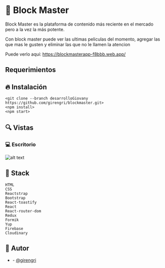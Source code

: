 # 🍿 Block Master


Block Master es la plataforma de contenido más reciente en el mercado pero a la vez la más potente.&nbsp; &nbsp; &nbsp;&nbsp;

Con block master puede ver las ultimas peliculas del momento, agregar las que mas le gusten y eliminar las que no le llamen la atencion 


Puede verlo aquí: <https://blockmasterapp-f8bbb.web.app/>

## Requerimientos
<Tener habilitado JavaScript en el Navegador>
<Tener instalado node en nuestro pc>

## 🔥 Instalación

```shell
<git clone --branch desarrolloGiovany https://github.com/girengri/blockmaster.git>
<npm install>
<npm start>
```

## 🔍 Vistas 

### 💻 Escritorio
  
  ![alt text](https://res.cloudinary.com/girengri/image/upload/v1645146253/blockmasterimagenes/screencapture-blockmasterapp-f8bbb-web-app-2022-02-17-20_03_11_giwxli.png)



## 📌 Stack

```shell
HTML
CSS
Reactstrap
Bootstrap
React-toastify
React
React-router-dom
Redux
Formik
Yup
Firebase
Cloudinary
```

## 🌟 Autor

* **<Giovany Rendon>**  - [@girengri](https://github.com/girengri)
